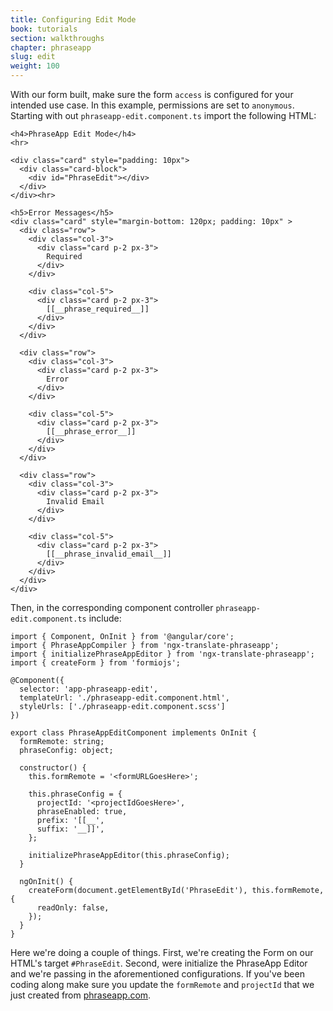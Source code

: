 ```yaml
---
title: Configuring Edit Mode
book: tutorials
section: walkthroughs
chapter: phraseapp
slug: edit
weight: 100
---
```

With our form built, make sure the form `access` is configured for your intended use case. In this example, permissions 
are set to `anonymous`. Starting with out `phraseapp-edit.component.ts` import the following HTML:

```
<h4>PhraseApp Edit Mode</h4>
<hr>

<div class="card" style="padding: 10px">
  <div class="card-block">
    <div id="PhraseEdit"></div>
  </div>
</div><hr>

<h5>Error Messages</h5>
<div class="card" style="margin-bottom: 120px; padding: 10px" >
  <div class="row">
    <div class="col-3">
      <div class="card p-2 px-3">
        Required
      </div>
    </div>

    <div class="col-5">
      <div class="card p-2 px-3">
        [[__phrase_required__]]
      </div>
    </div>
  </div>

  <div class="row">
    <div class="col-3">
      <div class="card p-2 px-3">
        Error
      </div>
    </div>

    <div class="col-5">
      <div class="card p-2 px-3">
        [[__phrase_error__]]
      </div>
    </div>
  </div>

  <div class="row">
    <div class="col-3">
      <div class="card p-2 px-3">
        Invalid Email
      </div>
    </div>

    <div class="col-5">
      <div class="card p-2 px-3">
        [[__phrase_invalid_email__]]
      </div>
    </div>
  </div>
</div>
```  

Then, in the corresponding component controller `phraseapp-edit.component.ts` include:

```
import { Component, OnInit } from '@angular/core';
import { PhraseAppCompiler } from 'ngx-translate-phraseapp';
import { initializePhraseAppEditor } from 'ngx-translate-phraseapp';
import { createForm } from 'formiojs';

@Component({
  selector: 'app-phraseapp-edit',
  templateUrl: './phraseapp-edit.component.html',
  styleUrls: ['./phraseapp-edit.component.scss']
})

export class PhraseAppEditComponent implements OnInit {
  formRemote: string;
  phraseConfig: object;

  constructor() {
    this.formRemote = '<formURLGoesHere>';

    this.phraseConfig = {
      projectId: '<projectIdGoesHere>',
      phraseEnabled: true,
      prefix: '[[__',
      suffix: '__]]',
    };

    initializePhraseAppEditor(this.phraseConfig);
  }

  ngOnInit() {
    createForm(document.getElementById('PhraseEdit'), this.formRemote, {
      readOnly: false,
    });
  }
}
```  

Here we're doing a couple of things. First, we're creating the Form on our HTML's target `#PhraseEdit`. 
Second, were initialize the PhraseApp Editor and we're passing in the aforementioned configurations. If you've been
coding along make sure you update the `formRemote` and `projectId` that we just created from [phraseapp.com](https://phraseapp.com/account/login).